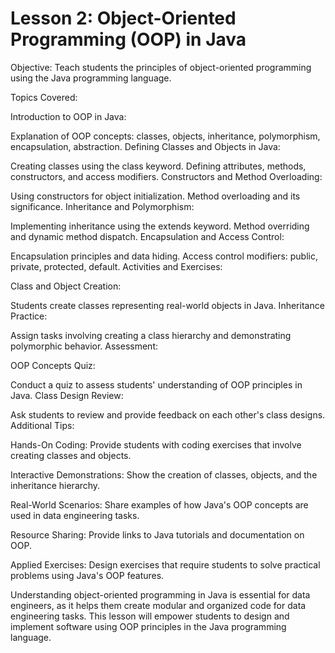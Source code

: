 # Lesson 2: Object-Oriented Programming (OOP) in Java

Objective: Teach students the principles of object-oriented programming using the Java programming language.

Topics Covered:

Introduction to OOP in Java:

Explanation of OOP concepts: classes, objects, inheritance, polymorphism, encapsulation, abstraction.
Defining Classes and Objects in Java:

Creating classes using the class keyword.
Defining attributes, methods, constructors, and access modifiers.
Constructors and Method Overloading:

Using constructors for object initialization.
Method overloading and its significance.
Inheritance and Polymorphism:

Implementing inheritance using the extends keyword.
Method overriding and dynamic method dispatch.
Encapsulation and Access Control:

Encapsulation principles and data hiding.
Access control modifiers: public, private, protected, default.
Activities and Exercises:

Class and Object Creation:

Students create classes representing real-world objects in Java.
Inheritance Practice:

Assign tasks involving creating a class hierarchy and demonstrating polymorphic behavior.
Assessment:

OOP Concepts Quiz:

Conduct a quiz to assess students' understanding of OOP principles in Java.
Class Design Review:

Ask students to review and provide feedback on each other's class designs.
Additional Tips:

Hands-On Coding: Provide students with coding exercises that involve creating classes and objects.

Interactive Demonstrations: Show the creation of classes, objects, and the inheritance hierarchy.

Real-World Scenarios: Share examples of how Java's OOP concepts are used in data engineering tasks.

Resource Sharing: Provide links to Java tutorials and documentation on OOP.

Applied Exercises: Design exercises that require students to solve practical problems using Java's OOP features.

Understanding object-oriented programming in Java is essential for data engineers, as it helps them create modular and organized code for data engineering tasks. This lesson will empower students to design and implement software using OOP principles in the Java programming language.
